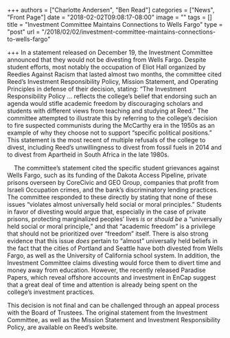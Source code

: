 +++
authors = ["Charlotte Andersen", "Ben Read"]
categories = ["News", "Front Page"]
date = "2018-02-02T09:08:17-08:00"
image = ""
tags = []
title = "Investment Committee Maintains Connections to Wells Fargo"
type = "post"
url = "/2018/02/02/investment-committee-maintains-connections-to-wells-fargo"

+++
In a statement released on December 19, the Investment Committee announced that they would not be divesting from Wells Fargo. Despite student efforts, most notably the occupation of Eliot Hall organized by Reedies Against Racism that lasted almost two months, the committee cited Reed’s Investment Responsibility Policy, Mission Statement, and Operating Principles in defense of their decision, stating: “The Investment Responsibility Policy … reflects the college’s belief that endorsing such an agenda would stifle academic freedom by discouraging scholars and students with different views from teaching and studying at Reed.” The committee attempted to illustrate this by referring to the college’s decision to fire suspected communists during the McCarthy era in the 1950s as an example of why they choose not to support “specific political positions.” This statement is the most recent of multiple refusals of the college to divest, including Reed’s unwillingness to divest from fossil fuels in 2014 and to divest from Apartheid in South Africa in the late 1980s.

    The committee’s statement cited the specific student grievances against Wells Fargo, such as its funding of the Dakota Access Pipeline, private prisons overseen by CoreCivic and GEO Group, companies that profit from Israeli Occupation crimes, and the bank’s discriminatory lending practices. The committee responded to these directly by stating that none of these issues “violates almost universally held social or moral principles.” Students in favor of divesting would argue that, especially in the case of private prisons, protecting marginalized peoples’ lives _is_ or _should be_ a “universally held social or moral principle,” and that “academic freedom” is a privilege that should not be prioritized over “freedom” itself. There is also strong evidence that this issue _does_ pertain to “almost” universally held beliefs in the fact that the cities of Portland and Seattle have both divested from Wells Fargo, as well as the University of California school system. In addition, the Investment Committee claims divesting would force them to divert time and money away from education. However, the recently released Paradise Papers, which reveal offshore accounts and investment in EnCap suggest that a great deal of time and attention is already being spent on the college’s investment practices. 

This decision is not final and can be challenged through an appeal process with the Board of Trustees. The original statement from the Investment Committee, as well as the Mission Statement and Investment Responsibility Policy, are available on Reed’s website. 